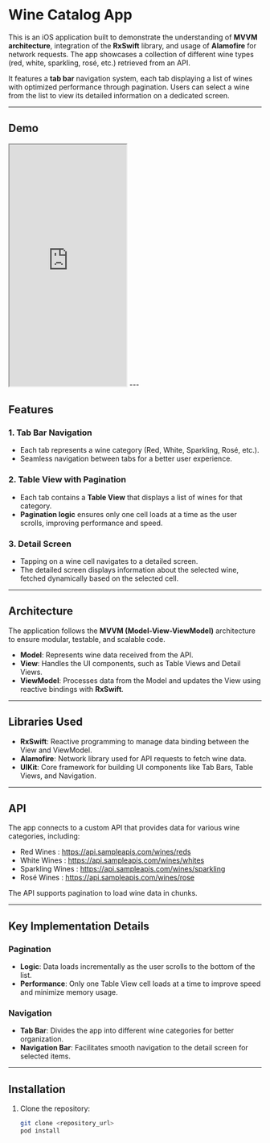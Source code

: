 # Wine Catalog App

This is an iOS application built to demonstrate the understanding of **MVVM architecture**, integration of the **RxSwift** library, and usage of **Alamofire** for network requests. The app showcases a collection of different wine types (red, white, sparkling, rosé, etc.) retrieved from an API. 

It features a **tab bar** navigation system, each tab displaying a list of wines with optimized performance through pagination. Users can select a wine from the list to view its detailed information on a dedicated screen.

---

## Demo
<iframe 
    src="https://drive.google.com/file/d/1wLJh-Oz1ObATLleNvmrS-3CMEU3HK_Ud/preview" 
    width="233" 
    height="480" 
    allow="autoplay">
</iframe>
---

## Features

### 1. Tab Bar Navigation
- Each tab represents a wine category (Red, White, Sparkling, Rosé, etc.).
- Seamless navigation between tabs for a better user experience.

### 2. Table View with Pagination
- Each tab contains a **Table View** that displays a list of wines for that category.
- **Pagination logic** ensures only one cell loads at a time as the user scrolls, improving performance and speed.

### 3. Detail Screen
- Tapping on a wine cell navigates to a detailed screen.
- The detailed screen displays information about the selected wine, fetched dynamically based on the selected cell.

---

## Architecture
The application follows the **MVVM (Model-View-ViewModel)** architecture to ensure modular, testable, and scalable code.

- **Model**: Represents wine data received from the API.
- **View**: Handles the UI components, such as Table Views and Detail Views.
- **ViewModel**: Processes data from the Model and updates the View using reactive bindings with **RxSwift**.

---

## Libraries Used

- **RxSwift**: Reactive programming to manage data binding between the View and ViewModel.
- **Alamofire**: Network library used for API requests to fetch wine data.
- **UIKit**: Core framework for building UI components like Tab Bars, Table Views, and Navigation.

---

## API
The app connects to a custom API that provides data for various wine categories, including:
- Red Wines : https://api.sampleapis.com/wines/reds
- White Wines : https://api.sampleapis.com/wines/whites
- Sparkling Wines : https://api.sampleapis.com/wines/sparkling
- Rosé Wines : https://api.sampleapis.com/wines/rose

The API supports pagination to load wine data in chunks.

---

## Key Implementation Details

### Pagination
- **Logic**: Data loads incrementally as the user scrolls to the bottom of the list.
- **Performance**: Only one Table View cell loads at a time to improve speed and minimize memory usage.

### Navigation
- **Tab Bar**: Divides the app into different wine categories for better organization.
- **Navigation Bar**: Facilitates smooth navigation to the detail screen for selected items.

---

## Installation

1. Clone the repository:
   ```bash
   git clone <repository_url>
   pod install

   

   

